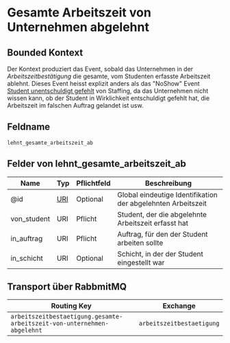 # Gesamte Arbeitszeit von Unternehmen abgelehnt

## Bounded Kontext

Der Kontext produziert das Event, sobald das Unternehmen in der _Arbeitszeitbestätigung_ die gesamte, vom Studenten erfasste Arbeitszeit ablehnt. Dieses Event heisst explizit anders als das "NoShow" Event [Student unentschuldigt gefehlt](https://github.com/STUDITEMPS/domain-events/tree/master/bounded-contexts/temping/events/student-unentschuldigt-gefehlt) von Staffing, da das Unternehmen nicht wissen kann, ob der Student in Wirklichkeit entschuldigt gefehlt hat, die Arbeitszeit im falschen Auftrag gelandet ist usw.

## Feldname

`lehnt_gesamte_arbeitszeit_ab`

## Felder von lehnt_gesamte_arbeitszeit_ab

|    Name     |                    Typ                     | Pflichtfeld |                         Beschreibung                         |
| ----------- | ------------------------------------------ | ----------- | ------------------------------------------------------------ |
| @id         | [URI](https://tools.ietf.org/html/rfc3986) | Optional    | Global eindeutige Identifikation der abgelehnten Arbeitszeit |
| von_student | URI                                        | Pflicht     | Student, der die abgelehnte Arbeitszeit erfasst hat          |
| in_auftrag  | URI                                        | Pflicht     | Auftrag, für den der Student arbeiten sollte                 |
| in_schicht  | URI                                        | Optional    | Schicht, in der der Student eingestellt war                  |

## Transport über RabbmitMQ

|                               Routing Key                               |         Exchange          |
| ----------------------------------------------------------------------- | ------------------------- |
| `arbeitszeitbestaetigung.gesamte-arbeitszeit-von-unternehmen-abgelehnt` | `arbeitszeitbestaetigung` |
